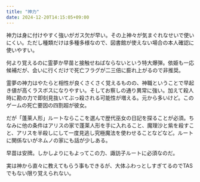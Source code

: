 ```yaml
---
title: "神力"
date: 2024-12-20T14:15:05+09:00
---
```

神力は身に付けやすく強いがガス欠が早い。その上神々が気まぐれなせいで使いにくい。ただし種類だけは多種多様なので、図書館が使えない場合の本人確認に使いやすい。

何より覚えるのに霊夢か早苗と接触せねばならないという特大爆弾。依姫も一応候補だが、会いに行くだけで死亡フラグが二三倍に膨れ上がるので非推奨。

霊夢の神力はやたらと相性が良くさくさく覚えるものの、神職ということで早起き値が高くラスボスになりやすい。そしてお察しの通り異常に強い。加えて殺人時に勘の力で即刻見抜いてぶっ殺される可能性が増える。元から多いけど。このゲームの死亡要因の四割超が彼女。

だが「蓬莱人形」ルートならここを選んで歴代巫女の日記を探ることが必須。ちなみに他の条件はアリスの家で蓬莱人形を手に入れること、魔理沙と紫を殺すこと、アリスを半殺しにして一度見逃し究極魔法を使わせることなどなど。ルートに関係ないがネムノの家にも話が少しある。

早苗は安牌。しかしよりにもよってこの力、諏訪子ルートに必須なのだ。

実は神から直々に教えてもらう事もできるが、大体ふわっとしすぎてるのでTASでもない限り覚えられない。

